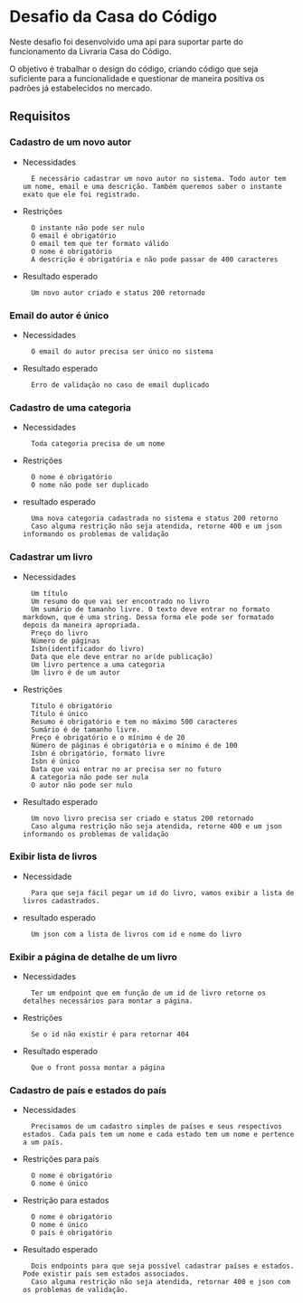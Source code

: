 # Desafio da Casa do Código

Neste desafio foi desenvolvido uma api para suportar parte do funcionamento da Livraria Casa do Código.

O objetivo é trabalhar o design do código, criando código que seja suficiente para a funcionalidade e questionar de maneira positiva os padrões já estabelecidos no mercado.

## Requisitos

### Cadastro de um novo autor

+ Necessidades

        É necessário cadastrar um novo autor no sistema. Todo autor tem um nome, email e uma descrição. Também queremos saber o instante exato que ele foi registrado.

+ Restrições

        O instante não pode ser nulo
        O email é obrigatório
        O email tem que ter formato válido
        O nome é obrigatório
        A descrição é obrigatória e não pode passar de 400 caracteres

+ Resultado esperado

        Um novo autor criado e status 200 retornado

### Email do autor é único

+ Necessidades

        O email do autor precisa ser único no sistema

+ Resultado esperado

        Erro de validação no caso de email duplicado

### Cadastro de uma categoria

+ Necessidades

        Toda categoria precisa de um nome

+ Restrições

        O nome é obrigatório
        O nome não pode ser duplicado

+ resultado esperado

        Uma nova categoria cadastrada no sistema e status 200 retorno
        Caso alguma restrição não seja atendida, retorne 400 e um json informando os problemas de validação

### Cadastrar um livro

+ Necessidades

        Um título
        Um resumo do que vai ser encontrado no livro
        Um sumário de tamanho livre. O texto deve entrar no formato markdown, que é uma string. Dessa forma ele pode ser formatado depois da maneira apropriada.
        Preço do livro
        Número de páginas
        Isbn(identificador do livro)
        Data que ele deve entrar no ar(de publicação)
        Um livro pertence a uma categoria
        Um livro é de um autor

+ Restrições

        Título é obrigatório
        Título é único
        Resumo é obrigatório e tem no máximo 500 caracteres
        Sumário é de tamanho livre.
        Preço é obrigatório e o mínimo é de 20
        Número de páginas é obrigatória e o mínimo é de 100
        Isbn é obrigatório, formato livre
        Isbn é único
        Data que vai entrar no ar precisa ser no futuro
        A categoria não pode ser nula
        O autor não pode ser nulo

+ Resultado esperado

        Um novo livro precisa ser criado e status 200 retornado
        Caso alguma restrição não seja atendida, retorne 400 e um json informando os problemas de validação

### Exibir lista de livros

+ Necessidade

        Para que seja fácil pegar um id do livro, vamos exibir a lista de livros cadastrados.

+ resultado esperado

        Um json com a lista de livros com id e nome do livro

### Exibir a página de detalhe de um livro

+ Necessidades

        Ter um endpoint que em função de um id de livro retorne os detalhes necessários para montar a página.

+ Restrições

        Se o id não existir é para retornar 404

+ Resultado esperado

        Que o front possa montar a página

### Cadastro de país e estados do país

+ Necessidades

        Precisamos de um cadastro simples de países e seus respectivos estados. Cada país tem um nome e cada estado tem um nome e pertence a um país.

+ Restrições para país

        O nome é obrigatório
        O nome é único

+ Restrição para estados

        O nome é obrigatório
        O nome é único
        O país é obrigatório

+ Resultado esperado

        Dois endpoints para que seja possível cadastrar países e estados. Pode existir país sem estados associados.
        Caso alguma restrição não seja atendida, retornar 400 e json com os problemas de validação.